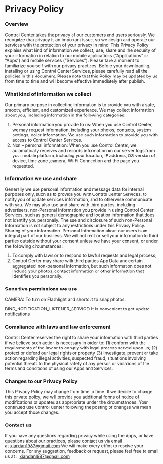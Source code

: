# Privacy Policy

### Overview
Control Center takes the privacy of our customers and users seriously. We recognize that privacy is an important issue, so we design and operate our services with the protection of your privacy in mind. This Privacy Policy explains what kind of information we collect, use, share and the security of your information in relation to our mobile applications (“Applications” or “Apps”) and mobile services (“Services”). Please take a moment to familiarize yourself with our privacy practices. Before your downloading, installing or using Control Center Services, please carefully read all the policies in this document. Please note that this Policy may be updated by us from time to time and will become effective immediately after publish.

### What kind of information we collect
Our primary purpose in collecting information is to provide you with a safe, smooth, efficient, and customized experience. We may collect information about you, including information in the following categories:
1. Personal information you provide to us: When you use Control Center, we may request information, including your photos, contacts, system settings, caller information. We use such information to provide you with access to Control Center Services.
2. Non – personal information: When you use Control Center, we automatically receives and records information on our server logs from your mobile platform, including your location, IP address, OS version of device, time zone ,camera, Wi-Fi Connection and the page you requested.

### Information we use and share
Generally we use personal information and message data for internal purposes only, such as to provide you with Control Center Services, to notify you of update services information, and to otherwise communicate with you. We may also use and share with third parties, including advertisers, non-Personal Information you provide in using Control Center Services, such as general demographic and location information that does not identify you personally. The use and disclosure of such non-Personal Information is not subject to any restrictions under this Privacy Policy.
Sharing of your information. Personal Information about our users is an integral part of our business. We will not rent or sell your information to third parties outside without your consent unless we have your consent, or under the following circumstances:
1. To comply with laws or to respond to lawful requests and legal process;
2. Control Center may share with third parties App Data and certain aggregated, non-personal information, but such information does not include your photos, contact information or other information that identifies you personally.

### Sensitive permissions we use
CAMERA: To turn on Flashlight and shortcut to snap photos.

BIND_NOTIFICATION_LISTENER_SERVICE: It is convenient to get update notifications

### Compliance with laws and law enforcement
Control Center reserves the right to share your information with third parties if we believe such action is necessary in order to: (1) conform with the requirements of the law or to comply with legal process served upon us; (2) protect or defend our legal rights or property (3) investigate, prevent or take action regarding illegal activities, suspected fraud, situations involving potential threats to the physical safety of any person or violations of the terms and conditions of using our Apps and Services.

### Changes to our Privacy Policy
This Privacy Policy may change from time to time. If we decide to change this private policy, we will provide you additional forms of notice of modifications or updates as appropriate under the circumstances. Your continued use Control Center following the posting of changes will mean you accept those changes.

### Contact us
If you have any questions regarding privacy while using the Apps, or have questions about our practices, please contact us via email at xiandan1987@gmail.com We will make every effort to resolve your concerns.
For any suggestion, feedback or request, please feel free to email us at :  xiandan1987@gmail.com
